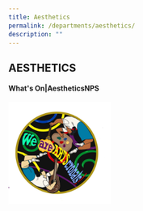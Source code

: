 ```yaml
---
title: Aesthetics
permalink: /departments/aesthetics/
description: ""
---
```

## AESTHETICS

#### What's On|AestheticsNPS

<p><a href="https://npsarts.wixsite.com/npsaesthetics">
<img style="width:40%" align=left src="/images/Aesthetics.jpeg">
</a></p>